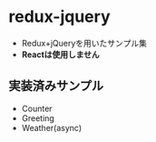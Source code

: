 # redux-jquery

- Redux+jQueryを用いたサンプル集
- **Reactは使用しません**

## 実装済みサンプル

- Counter
- Greeting
- Weather(async)
